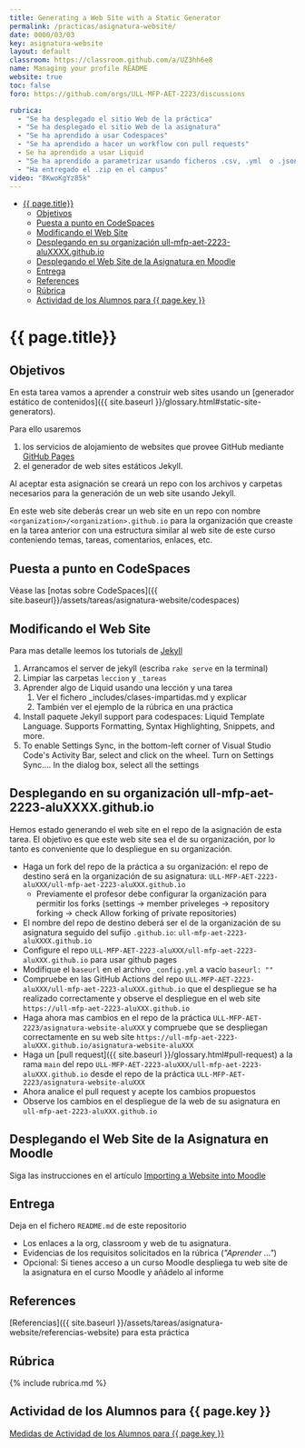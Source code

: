 ```yaml
---
title: Generating a Web Site with a Static Generator
permalink: /practicas/asignatura-website/
date: 0000/03/03
key: asignatura-website
layout: default
classroom: https://classroom.github.com/a/UZ3hh6e8
name: Managing your profile README
website: true
toc: false
foro: https://github.com/orgs/ULL-MFP-AET-2223/discussions

rubrica:
  - "Se ha desplegado el sitio Web de la práctica"
  - "Se ha desplegado el sitio Web de la asignatura"
  - "Se ha aprendido a usar Codespaces"
  - "Se ha aprendido a hacer un workflow con pull requests"
  - Se ha aprendido a usar Liquid 
  - "Se ha aprendido a parametrizar usando ficheros .csv, .yml  o .json desde la carpeta `_data`" 
  - "Ha entregado el .zip en el campus"
video: "8KwoKgYz85k"
---
```


- [{{ page.title}}](#-pagetitle)
  - [Objetivos](#objetivos)
  - [Puesta a punto en CodeSpaces](#puesta-a-punto-en-codespaces)
  - [Modificando el Web Site](#modificando-el-web-site)
  - [Desplegando en su organización ull-mfp-aet-2223-aluXXXX.github.io](#desplegando-en-su-organización-ull-mfp-aet-2223-aluxxxxgithubio)
  - [Desplegando el Web Site de la Asignatura en Moodle](#desplegando-el-web-site-de-la-asignatura-en-moodle)
  - [Entrega](#entrega)
  - [References](#references)
  - [Rúbrica](#rúbrica)
  - [Actividad de los Alumnos para {{ page.key }}](#actividad-de-los-alumnos-para--pagekey-)


# {{ page.title}}

## Objetivos

En esta tarea vamos a aprender a construir web sites usando un [generador estático de contenidos]({{ site.baseurl }}/glossary.html#static-site-generators). 

Para ello usaremos 

1. los servicios de alojamiento de websites que provee GitHub mediante [GitHub Pages](https://pages.github.com/)
2. el generador de web sites estáticos Jekyll.

Al aceptar esta asignación se creará un repo con los archivos y carpetas necesarios para la generación de un web site usando Jekyll. 

En este  web site deberás crear un web site en un repo con nombre `<organization>/<organization>.github.io` para la organización que creaste en la tarea anterior  con una estructura similar al  web site de este curso conteniendo temas, tareas, comentarios, enlaces, etc. 

## Puesta a punto en CodeSpaces

Véase las [notas sobre CodeSpaces]({{ site.baseurl}}/assets/tareas/asignatura-website/codespaces)

<!--

## Puesta a punto con GitPod 

Véase las [notas sobre GitPod]({{ site.baseurl}}/assets/tareas/asignatura-website/gitpod)

-->

## Modificando el Web Site

Para mas detalle leemos los tutorials de [Jekyll](https://jekyllrb.com/docs/)

1. Arrancamos el server de jekyll (escriba `rake serve` en la terminal)
2. Limpiar las carpetas `leccion` y `_tareas` 
3. Aprender algo de Liquid usando una lección y una tarea
   1. Ver el fichero _includes/clases-impartidas.md y explicar
   2.  También ver el ejemplo de  la rúbrica en una práctica
4. Install paquete Jekyll support para codespaces: Liquid Template Language. Supports Formatting, Syntax Highlighting, Snippets, and more.
5. To enable Settings Sync, in the bottom-left corner of Visual Studio Code's Activity Bar, select  and click on the wheel. Turn on Settings Sync…. In the dialog box, select all the settings

## Desplegando en su organización ull-mfp-aet-2223-aluXXXX.github.io

Hemos estado generando el web site en el repo de la asignación de esta tarea. 
El objetivo es que este web site sea el de su organización, por lo tanto es conveniente que lo despliegue en su organización.

* Haga un fork del repo de la práctica a su organización: el repo de destino será en la organización de su asignatura:  `ULL-MFP-AET-2223-aluXXX/ull-mfp-aet-2223-aluXXX.github.io`
   *  Previamente el profesor debe configurar la organización para permitir los forks (settings -> member priveleges -> repository forking -> check Allow forking of private repositories)
* El nombre del repo de destino deberá ser el de la organización de su asignatura seguido del sufijo `.github.io`: `ull-mfp-aet-2223-aluXXXX.github.io`
* Configure el repo `ULL-MFP-AET-2223-aluXXX/ull-mfp-aet-2223-aluXXX.github.io` para usar github pages
* Modifique el `baseurl` en el archivo `_config.yml` a vacío `baseurl: ""` 
* Compruebe en las GitHub Actions del repo `ULL-MFP-AET-2223-aluXXX/ull-mfp-aet-2223-aluXXX.github.io` que el despliegue se ha realizado correctamente y observe el despliegue en el web site `https://ull-mfp-aet-2223-aluXXX.github.io` 
* Haga ahora mas cambios en el repo de la práctica `ULL-MFP-AET-2223/asignatura-website-aluXXX` y compruebe que se despliegan correctamente en su web site `https://ull-mfp-aet-2223-aluXXX.github.io/asignatura-website-aluXXX` 
* Haga un [pull request]({{ site.baseurl }}/glossary.html#pull-request) a la rama `main` del repo `ULL-MFP-AET-2223-aluXXX/ull-mfp-aet-2223-aluXXX.github.io` desde el repo de la práctica `ULL-MFP-AET-2223/asignatura-website-aluXXX`
* Ahora analice el pull request y acepte los cambios propuestos
* Observe los cambios en el despliegue de la web de su asignatura en `ull-mfp-aet-2223-aluXXX.github.io`

<!--
## Añadir una sección de Comentarios

Instale  utterances en su repo [https://github.com/apps/utterances](https://github.com/apps/utterances) y configurela para añadir comentarios a su repo.
-->


## Desplegando el Web Site de la Asignatura en Moodle

Siga las instrucciones en el artículo [Importing a Website into Moodle]({{site.baseurl}}/pages/moodle.html)

## Entrega

Deja en el fichero `README.md` de este repositorio 

* Los enlaces a la org, classroom y web de tu asignatura. 
* Evidencias de los requisitos solicitados en la rúbrica (*"Aprender ..."*)
* Opcional: Si tienes acceso a un curso Moodle despliega  tu web site de la asignatura en el curso Moodle y añádelo al informe

## References

[Referencias]({{ site.baseurl }}/assets/tareas/asignatura-website/referencias-website) para esta práctica

## Rúbrica

{% include rubrica.md %}

## Actividad de los Alumnos para {{ page.key }}

<a href="{{ site.baseurl }}/assets/tareas/{{ page.key }}/activity.html" target="_blank">Medidas de Actividad de los Alumnos para {{ page.key }}</a>
